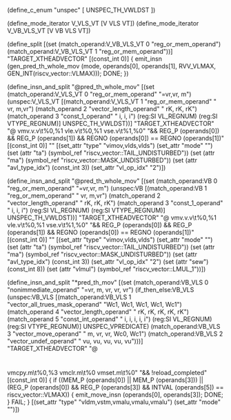 (define_c_enum "unspec" [
  UNSPEC_TH_VWLDST
])

(define_mode_iterator V_VLS_VT [V VLS VT])
(define_mode_iterator V_VB_VLS_VT [V VB VLS VT])

(define_split
  [(set (match_operand:V_VB_VLS_VT 0 "reg_or_mem_operand")
	(match_operand:V_VB_VLS_VT 1 "reg_or_mem_operand"))]
  "TARGET_XTHEADVECTOR"
  [(const_int 0)]
  {
    emit_insn (gen_pred_th_whole_mov (<MODE>mode, operands[0], operands[1],
				      RVV_VLMAX, GEN_INT(riscv_vector::VLMAX)));
    DONE;
  })

(define_insn_and_split "@pred_th_whole_mov<mode>"
  [(set (match_operand:V_VLS_VT 0 "reg_or_mem_operand"  "=vr,vr, m")
	(unspec:V_VLS_VT
	  [(match_operand:V_VLS_VT 1 "reg_or_mem_operand" " vr, m,vr")
	   (match_operand 2 "vector_length_operand"   " rK, rK, rK")
	   (match_operand 3 "const_1_operand"         "  i, i, i")
	   (reg:SI VL_REGNUM)
	   (reg:SI VTYPE_REGNUM)]
	UNSPEC_TH_VWLDST))]
  "TARGET_XTHEADVECTOR"
  "@
   vmv.v.v\t%0,%1
   vle.v\t%0,%1
   vse.v\t%1,%0"
  "&& REG_P (operands[0]) && REG_P (operands[1])
   && REGNO (operands[0]) == REGNO (operands[1])"
  [(const_int 0)]
  ""
  [(set_attr "type" "vimov,vlds,vlds")
   (set_attr "mode" "<MODE>")
   (set (attr "ta") (symbol_ref "riscv_vector::TAIL_UNDISTURBED"))
   (set (attr "ma") (symbol_ref "riscv_vector::MASK_UNDISTURBED"))
   (set (attr "avl_type_idx") (const_int 3))
   (set_attr "vl_op_idx" "2")])

(define_insn_and_split "@pred_th_whole_mov<mode>"
  [(set (match_operand:VB 0 "reg_or_mem_operand"  "=vr,vr, m")
	(unspec:VB
	  [(match_operand:VB 1 "reg_or_mem_operand" " vr, m,vr")
	   (match_operand 2 "vector_length_operand"   " rK, rK, rK")
	   (match_operand 3 "const_1_operand"         "  i, i, i")
	   (reg:SI VL_REGNUM)
	   (reg:SI VTYPE_REGNUM)]
	UNSPEC_TH_VWLDST))]
  "TARGET_XTHEADVECTOR"
  "@
   vmv.v.v\t%0,%1
   vle.v\t%0,%1
   vse.v\t%1,%0"
  "&& REG_P (operands[0]) && REG_P (operands[1])
   && REGNO (operands[0]) == REGNO (operands[1])"
  [(const_int 0)]
  ""
  [(set_attr "type" "vimov,vlds,vlds")
   (set_attr "mode" "<MODE>")
   (set (attr "ta") (symbol_ref "riscv_vector::TAIL_UNDISTURBED"))
   (set (attr "ma") (symbol_ref "riscv_vector::MASK_UNDISTURBED"))
   (set (attr "avl_type_idx") (const_int 3))
   (set_attr "vl_op_idx" "2")
   (set (attr "sew") (const_int 8))
   (set (attr "vlmul") (symbol_ref "riscv_vector::LMUL_1"))])

(define_insn_and_split "*pred_th_mov<mode>"
  [(set (match_operand:VB_VLS 0 "nonimmediate_operand"               "=vr,   m,  vr,  vr,  vr")
	(if_then_else:VB_VLS
	  (unspec:VB_VLS
	    [(match_operand:VB_VLS 1 "vector_all_trues_mask_operand" "Wc1, Wc1, Wc1, Wc1, Wc1")
	     (match_operand 4 "vector_length_operand"            " rK,  rK,  rK,  rK,  rK")
	     (match_operand 5 "const_int_operand"                "  i,   i,   i,   i,   i")
	     (reg:SI VL_REGNUM)
	     (reg:SI VTYPE_REGNUM)] UNSPEC_VPREDICATE)
	  (match_operand:VB_VLS 3 "vector_move_operand"              "  m,  vr,  vr, Wc0, Wc1")
	  (match_operand:VB_VLS 2 "vector_undef_operand"             " vu,  vu,  vu,  vu,  vu")))]
  "TARGET_XTHEADVECTOR"
  "@
   #
   #
   vmcpy.m\t%0,%3
   vmclr.m\t%0
   vmset.m\t%0"
  "&& !reload_completed"
  [(const_int 0)]
  {
    if ((MEM_P (operands[0]) || MEM_P (operands[3]))
        || (REG_P (operands[0]) && REG_P (operands[3])
	    && INTVAL (operands[5]) == riscv_vector::VLMAX))
      {
	emit_move_insn (operands[0], operands[3]);
	DONE;
      }
    FAIL;
  }
  [(set_attr "type" "vldm,vstm,vmalu,vmalu,vmalu")
   (set_attr "mode" "<MODE>")])

